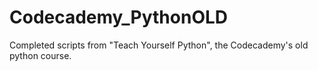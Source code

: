 # Codecademy_PythonOLD
Completed scripts from "Teach Yourself Python", the Codecademy's old python course.
